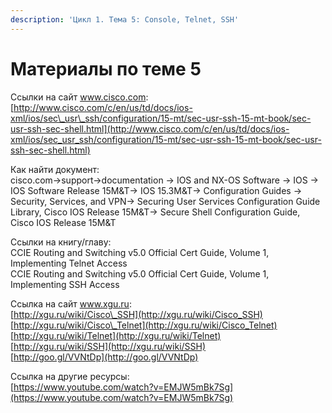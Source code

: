 ```yaml
---
description: 'Цикл 1. Тема 5: Console, Telnet, SSH'
---
```


# Материалы по теме 5

Ссылки на сайт www.cisco.com:  
[http://www.cisco.com/c/en/us/td/docs/ios-xml/ios/sec\_usr\_ssh/configuration/15-mt/sec-usr-ssh-15-mt-book/sec-usr-ssh-sec-shell.html](http://www.cisco.com/c/en/us/td/docs/ios-xml/ios/sec_usr_ssh/configuration/15-mt/sec-usr-ssh-15-mt-book/sec-usr-ssh-sec-shell.html)

Как найти документ:  
cisco.com→support→documentation → IOS and NX-OS Software → IOS → IOS Software Release 15M&T→ IOS 15.3M&T→ Configuration Guides → Security, Services, and VPN→ Securing User Services Configuration Guide Library, Cisco IOS Release 15M&T→ Secure Shell Configuration Guide, Cisco IOS Release 15M&T

Ссылки на книгу/главу:  
CCIE Routing and Switching v5.0 Official Cert Guide, Volume 1,  Implementing Telnet Access  
CCIE Routing and Switching v5.0 Official Cert Guide, Volume 1, Implementing SSH Access

Ссылка на сайт www.xgu.ru:  
[http://xgu.ru/wiki/Cisco\_SSH](http://xgu.ru/wiki/Cisco_SSH)  
[http://xgu.ru/wiki/Cisco\_Telnet](http://xgu.ru/wiki/Cisco_Telnet)  
[http://xgu.ru/wiki/Telnet](http://xgu.ru/wiki/Telnet)  
[http://xgu.ru/wiki/SSH](http://xgu.ru/wiki/SSH)  
[http://goo.gl/VVNtDp](http://goo.gl/VVNtDp)

Ссылка на другие ресурсы:  
[https://www.youtube.com/watch?v=EMJW5mBk7Sg](https://www.youtube.com/watch?v=EMJW5mBk7Sg)

